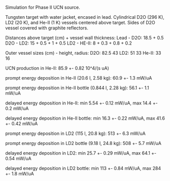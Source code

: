 Simulation for Phase II UCN source.

Tungsten target with water jacket, encased in lead.
Cylindrical D2O (296 K), LD2 (20 K), and He-II (1 K) vessels centered above target.
Sides of D2O vessel covered with graphite reflectors.

Distances above target (cm) + vessel wall thickness:
Lead - D2O: 18.5 + 0.5
D2O - LD2: 15 + 0.5 + 1 + 0.5
LD2 - HE-II: 8 + 0.3 + 0.8 + 0.2

Outer vessel sizes (cm) - height, radius:
D2O: 82.5 43
LD2: 51 33
He-II: 33 16

UCN production in He-II:
85.9 +- 0.82 10^4/(s uA)

prompt energy deposition in He-II (20.6 l, 2.58 kg):
60.9 +- 1.3 mW/uA

prompt energy deposition in He-II bottle (0.844 l, 2.28 kg):
56.1 +- 1.1 mW/uA

delayed energy deposition in He-II:
min 5.54 +- 0.12 mW/uA, max 14.4 +- 0.2 mW/uA

delayed energy deposition in He-II bottle:
min 16.3 +- 0.22 mW/uA, max 41.6 +- 0.42 mW/uA

prompt energy deposition in LD2 (115 l, 20.8 kg):
513 +- 6.3 mW/uA

prompt energy deposition in LD2 bottle (9.18 l, 24.8 kg):
508 +- 5.7 mW/uA

delayed energy deposition in LD2:
min 25.7 +- 0.29 mW/uA, max 64.1 +- 0.54 mW/uA

delayed energy deposition in LD2 bottle:
min 113 +- 0.84 mW/uA, max 284 +- 1.8 mW/uA

